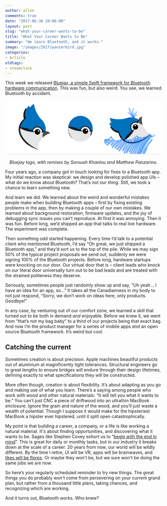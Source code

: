 ```yaml
---
author: allen
comments: true
date: "2017-06-30 20:00:00"
layout: post
slug: "what-your-career-wants-to-be"
title: "What Your Career Wants to Be"
summary: "We learn Bluetooth, and it works."
image: "/images/2017/panzerbird.jpg"
categories:
- Article
oldtags:
- steamclock
---
```


This week we released [Bluejay, a simple Swift framework for Bluetooth hardware communication](http://github.com/steamclock/bluejay). This was fun, but also weird. You see, we learned Bluetooth by accident.

<img style='border-bottom: 1px solid #ddd' src='/images/2017/bluejays.jpg'>
<p style='text-align: center'><i>Bluejay logo, with remixes by Soroush Khanlou and Matthew Panzarino.</i></p>

Four years ago, a company got in touch looking for fixes to a Bluetooth app. My initial reaction was skeptical: we design and develop polished app UIs &ndash; what do we know about Bluetooth? That’s not our *thing*. Still, we took a chance to learn something new.

And learn we did. We learned about the weird and wonderful mistakes people make when building Bluetooth apps &ndash; first by fixing existing problems in the app, then by making a couple of our own mistakes. We learned about background restoration, firmware updates, and the joy of debugging sync issues you can’t reproduce. At first it was annoying. Then it was fun. Before long, we’d shipped an app that talks to real live hardware. The experiment was complete.

Then something odd started happening. Every time I’d talk to a potential client who mentioned Bluetooth, I’d say “Oh great, we just shipped a Bluetooth app,” and they’d sort us to the top of the pile. While we may sign 50% of the typical project proposals we send out, suddenly we were signing 100% of the Bluetooth projects. Before long, hardware startups were knocking on our door. Our virtual door that is &ndash; client leads who knock on our literal door universally turn out to be bad leads and are treated with the strained politeness they deserve.

Seriously, sometimes people just randomly show up and say, “Uh yeah… I have an idea for an app, so…” It takes all the Canadianness in my body to not just respond, “Sorry, we don’t work on ideas here, only products. Goodbye!”

In any case, by venturing out of our comfort zone, we learned a skill that turned out to be both in demand *and* enjoyable. Before we knew it, we went from “that’s not my bag baby” to a third of our projects being that exact bag. And now I’m the product manager for a series of mobile apps *and* an open source Bluetooth framework. It’s weird but cool.

## Catching the current

Sometimes creation is about precision. Apple machines beautiful products out of aluminium at magnificently tight tolerances. Structural engineers go to great lengths to ensure bridges will endure through their design lifetimes, defining exactly to what specifications they will be constructed. 

More often though, creation is about flexibility. It’s about adapting as you go and making use of what you learn. There’s a saying among people who work with wood and other natural materials: “It will tell you what it wants to be.” You can’t just CNC a piece of driftwood into an ultrathin MacBook enclosure. Ignore the grain and nature of the wood, and you’ll just waste a wealth of potential. Though I suppose it would make for the hipsteriest MacBook a hipster ever hipstered, until it split open catastrophically.

My point is that building a career, a company, or a life is like working a natural material. It's about finding opportunities, and discovering what it wants to be. Sages like Stephen Covey exhort us to “[begin with the end in mind](https://www.stephencovey.com/7habits/7habits-habit2.php)”. This is great for daily or monthly tasks, but in our industry it breaks down at the scale of a career. 20 years from now, our world will be wildly different. By the time I retire, UI will be VR, apps will be brainwaves, and [likes will be florps](https://twitter.com/actioncookbook/status/684515262712967170). Or maybe they won’t be, but we sure won't be doing the same jobs we are now.

So here’s your regularly scheduled reminder to try new things. The great things you do probably won’t come from persevering on your current grand plan, but rather from a thousand little plans, taking chances, and recognizing which are working.

And it turns out, Bluetooth works. Who knew?
